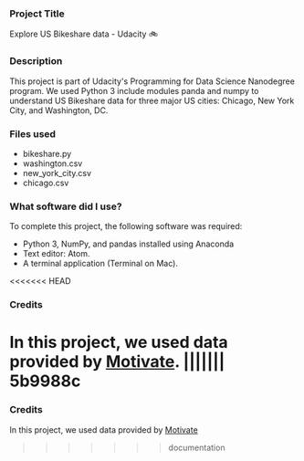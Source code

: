 ### Project Title
Explore US Bikeshare data - Udacity :bike:

### Description
This project is part of Udacity's Programming for Data Science Nanodegree program. We used Python 3 include modules panda and numpy to understand US Bikeshare data for three major US cities: Chicago, New York City, and Washington, DC.

### Files used
* bikeshare.py
* washington.csv
* new_york_city.csv
* chicago.csv

### What software did I use?
To complete this project, the following software was required:

* Python 3, NumPy, and pandas installed using Anaconda
* Text editor: Atom.
* A terminal application (Terminal on Mac).

<<<<<<< HEAD

### Credits
In this project, we used data provided by [Motivate](https://www.motivateco.com/).
||||||| 5b9988c
=======

### Credits
In this project, we used data provided by [Motivate](https://www.motivateco.com/)
>>>>>>> documentation
